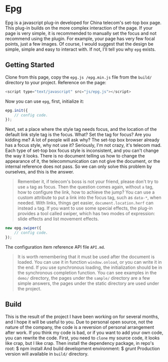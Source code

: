 # Epg
Epg is a javascript plug-in developed for China telecom's set-top box page.
This plug-in builds on the more complex interaction of the page. If your page is very simple, it is recommended to manually set the focus and not recommend using the plugin. For example, your page has very few focal points, just a few images. Of course, I would suggest that the design be simple, simple and easy to interact with.
If not, I'll tell you why `epg` exists.

## Getting Started
Clone from this page, copy the `epg.js /epg.min.js` file from the `build/` directory to your project.
Reference on the page:
```javascript
<script type="text/javascript" src="js/epg.js"></script>
```
Now you can use `epg`, first, initialize it:
```javascript
epg.init({
	// config code.
});
```
Next, set a place where the style tag needs focus, and the location of the default link style tag is the focus. What? Set the tag for focus? Are you kidding me? A lot of people will ask why? The set-top box browser already has a focus style, why not use it? Seriously, I'm not crazy, it's telecom mad. Each type of set-top box focus style is inconsistent, and you can't change the way it looks. There is no document telling us how to change the appearance of it, the telecommunication can not give the document, or the internal reference does not pass. So we can only solve this problem by ourselves, and this is the answer.
>Remember it, if telecom's boss is not your friend, please don't try to use `a` tag as focus.
Then the question comes again, without `a` tag, how to configure the link, how to achieve the jump? You can use a custom attribute to put a link into the focus tag, such as `data-*`, when needed. With links, things get easier, `document.location.herf` can instead `a` tag.
If you want to use some special effects, the plug-in provides a tool called swiper, which has two modes of expression: slide effects and list movement effects.
```javascript
new epg.swiper({
	// config code.
});
```
The configuration item reference API file `API.md`.
>It is worth remembering that it must be used after the document is loaded. You can use it in function `window.onload`, or you can write it in the end. If you use synchronous loading, the initialization should be in the synchronous completion function.
You can see examples in the `demo/` directory, the pages under the `sample/` directory are a few simple answers, the pages under the static directory are used under the project.

## Build
This is the result of the project I have been working on for several months, and I hope it will be useful to you. Due to personal open source, not the nature of the company, the code is a reversion of personal arrangement after work. If you think my code is bad, or if you want to add your own code, you can rewrite the code. 
First, you need to `clone` my source code, it looks like crap, but I like crap.
Then install the dependency package, in repo's root:
		$ npm install
And build development environment:
		$ grunt
Production version will available in `build/` directory.